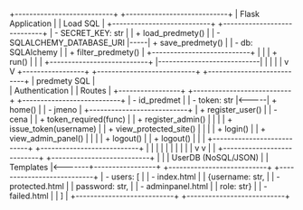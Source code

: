 +---------------------------+     +----------------------------+
|     Flask Application     |     |          Load SQL          |
+---------------------------+     +----------------------------+
| - SECRET_KEY: str         |     | + load_predmety()          | 
| - SQLALCHEMY_DATABASE_URI |-----| + save_predmety()          | 
| - db: SQLAlchemy          |     | + filter_predmety()        | 
+---------------------------+     |                            | 
| + run()                   |     |                            | 
+---------------------------+     |----------------------------|
            |                                    |
            |                                    |
            v                                    V                      +-----------------+
+---------------------------+      +---------------------------+        |   predmety SQL  |  
|      Authentication       |      |           Routes         |         +-----------------+
+---------------------------+      +---------------------------+        | - id_predmet    |
| - token: str              |<-----| + home()                 |         | - jmeno         |
+---------------------------+      | + register_user()        |         | - cena          |
| + token_required(func)    |      | + register_admin()       |         |                 |
| + issue_token(username)   |      | + view_protected_site()  |         |                 |
| + login()                 |      | + view_admin_panel()     |         |                 |
| + logout()                |      | + logout()               |         |                 |
+---------------------------+      +---------------------------+        |                 |
            |                                 |                         |                 |
            |                                 |                         |                 |
            v                                 v                         |                 |
+---------------------------+      +---------------------------+        |                 |
|   UserDB (NoSQL/JSON)     |      |        Templates          |<-------+-----------------+
+---------------------------+      +---------------------------+
| - users: [                |      | - index.html              |
|   {username: str,         |      | - protected.html          |
|    password: str,         |      | - adminpanel.html         |
|    role: str}             |      | - failed.html             |
|   ]                       |      +---------------------------+
+---------------------------+